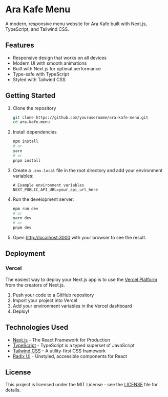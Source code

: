 # Ara Kafe Menu

A modern, responsive menu website for Ara Kafe built with Next.js, TypeScript, and Tailwind CSS.

## Features

- Responsive design that works on all devices
- Modern UI with smooth animations
- Built with Next.js for optimal performance
- Type-safe with TypeScript
- Styled with Tailwind CSS

## Getting Started

1. Clone the repository
   ```bash
   git clone https://github.com/yourusername/ara-kafe-menu.git
   cd ara-kafe-menu
   ```

2. Install dependencies
   ```bash
   npm install
   # or
   yarn
   # or
   pnpm install
   ```

3. Create a `.env.local` file in the root directory and add your environment variables:
   ```env
   # Example environment variables
   NEXT_PUBLIC_API_URL=your_api_url_here
   ```

4. Run the development server:
   ```bash
   npm run dev
   # or
   yarn dev
   # or
   pnpm dev
   ```

5. Open [http://localhost:3000](http://localhost:3000) with your browser to see the result.

## Deployment

### Vercel

The easiest way to deploy your Next.js app is to use the [Vercel Platform](https://vercel.com) from the creators of Next.js.

1. Push your code to a GitHub repository
2. Import your project into Vercel
3. Add your environment variables in the Vercel dashboard
4. Deploy!

## Technologies Used

- [Next.js](https://nextjs.org/) - The React Framework for Production
- [TypeScript](https://www.typescriptlang.org/) - TypeScript is a typed superset of JavaScript
- [Tailwind CSS](https://tailwindcss.com/) - A utility-first CSS framework
- [Radix UI](https://www.radix-ui.com/) - Unstyled, accessible components for React

## License

This project is licensed under the MIT License - see the [LICENSE](LICENSE) file for details.
